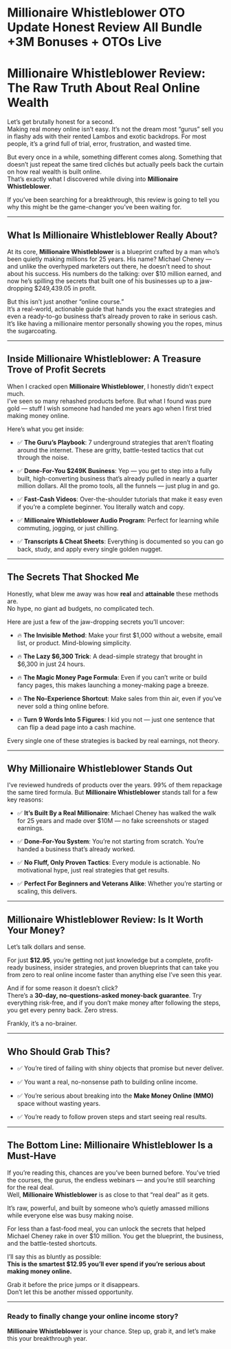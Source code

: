 # Millionaire Whistleblower OTO Update Honest Review All Bundle +3M Bonuses + OTOs Live
<h1 class="" data-start="178" data-end="252">Millionaire Whistleblower Review: The Raw Truth About Real Online Wealth</h1>
<p class="" data-start="254" data-end="518">Let’s get brutally honest for a second.<br data-start="293" data-end="296" />Making real money online isn’t easy. It’s not the dream most “gurus” sell you in flashy ads with their rented Lambos and exotic backdrops. For most people, it’s a grind full of trial, error, frustration, and wasted time.</p>
<p class="" data-start="520" data-end="795">But every once in a while, something different comes along. Something that doesn’t just repeat the same tired clichés but actually peels back the curtain on how real wealth is built online.<br data-start="709" data-end="712" />That’s exactly what I discovered while diving into <strong data-start="763" data-end="792">Millionaire Whistleblower</strong>.</p>
<p class="" data-start="797" data-end="934">If you’ve been searching for a breakthrough, this review is going to tell you why this might be the game-changer you’ve been waiting for.</p>


<hr class="" data-start="936" data-end="939" />

<h2 class="" data-start="941" data-end="991">What Is Millionaire Whistleblower Really About?</h2>
<p class="" data-start="993" data-end="1399">At its core, <strong data-start="1006" data-end="1035">Millionaire Whistleblower</strong> is a blueprint crafted by a man who’s been quietly making millions for 25 years. His name? Michael Cheney — and unlike the overhyped marketers out there, he doesn’t need to shout about his success. His numbers do the talking: over $10 million earned, and now he’s spilling the secrets that built one of his businesses up to a jaw-dropping $249,439.05 in profit.</p>
<p class="" data-start="1401" data-end="1694">But this isn’t just another “online course.”<br data-start="1445" data-end="1448" />It’s a real-world, actionable guide that hands you the exact strategies and even a ready-to-go business that’s already proven to rake in serious cash. It’s like having a millionaire mentor personally showing you the ropes, minus the sugarcoating.</p>


<hr class="" data-start="1696" data-end="1699" />

<h2 class="" data-start="1701" data-end="1772">Inside Millionaire Whistleblower: A Treasure Trove of Profit Secrets</h2>
<p class="" data-start="1774" data-end="2021">When I cracked open <strong data-start="1794" data-end="1823">Millionaire Whistleblower</strong>, I honestly didn’t expect much.<br data-start="1855" data-end="1858" />I’ve seen so many rehashed products before. But what I found was pure gold — stuff I wish someone had handed me years ago when I first tried making money online.</p>
<p class="" data-start="2023" data-end="2050">Here’s what you get inside:</p>

<ul data-start="2052" data-end="2816">
 	<li class="" data-start="2052" data-end="2215">
<p class="" data-start="2054" data-end="2215">✅ <strong data-start="2056" data-end="2079">The Guru’s Playbook</strong>: 7 underground strategies that aren’t floating around the internet. These are gritty, battle-tested tactics that cut through the noise.</p>
</li>
 	<li class="" data-start="2216" data-end="2438">
<p class="" data-start="2218" data-end="2438">✅ <strong data-start="2220" data-end="2251">Done-For-You $249K Business</strong>: Yep — you get to step into a fully built, high-converting business that’s already pulled in nearly a quarter million dollars. All the promo tools, all the funnels — just plug in and go.</p>
</li>
 	<li class="" data-start="2439" data-end="2576">
<p class="" data-start="2441" data-end="2576">✅ <strong data-start="2443" data-end="2463">Fast-Cash Videos</strong>: Over-the-shoulder tutorials that make it easy even if you’re a complete beginner. You literally watch and copy.</p>
</li>
 	<li class="" data-start="2577" data-end="2690">
<p class="" data-start="2579" data-end="2690">✅ <strong data-start="2581" data-end="2624">Millionaire Whistleblower Audio Program</strong>: Perfect for learning while commuting, jogging, or just chilling.</p>
</li>
 	<li class="" data-start="2691" data-end="2816">
<p class="" data-start="2693" data-end="2816">✅ <strong data-start="2695" data-end="2725">Transcripts &amp; Cheat Sheets</strong>: Everything is documented so you can go back, study, and apply every single golden nugget.</p>
</li>
</ul>

<hr class="" data-start="2818" data-end="2821" />

<h2 class="" data-start="2823" data-end="2853">The Secrets That Shocked Me</h2>
<p class="" data-start="2855" data-end="2992">Honestly, what blew me away was how <strong data-start="2891" data-end="2899">real</strong> and <strong data-start="2904" data-end="2918">attainable</strong> these methods are.<br data-start="2937" data-end="2940" />No hype, no giant ad budgets, no complicated tech.</p>
<p class="" data-start="2994" data-end="3057">Here are just a few of the jaw-dropping secrets you’ll uncover:</p>

<ul data-start="3059" data-end="3643">
 	<li class="" data-start="3059" data-end="3180">
<p class="" data-start="3061" data-end="3180">🔥 <strong data-start="3064" data-end="3088">The Invisible Method</strong>: Make your first $1,000 without a website, email list, or product. Mind-blowing simplicity.</p>
</li>
 	<li class="" data-start="3181" data-end="3276">
<p class="" data-start="3183" data-end="3276">🔥 <strong data-start="3186" data-end="3211">The Lazy $6,300 Trick</strong>: A dead-simple strategy that brought in $6,300 in just 24 hours.</p>
</li>
 	<li class="" data-start="3277" data-end="3412">
<p class="" data-start="3279" data-end="3412">🔥 <strong data-start="3282" data-end="3314">The Magic Money Page Formula</strong>: Even if you can’t write or build fancy pages, this makes launching a money-making page a breeze.</p>
</li>
 	<li class="" data-start="3413" data-end="3524">
<p class="" data-start="3415" data-end="3524">🔥 <strong data-start="3418" data-end="3448">The No-Experience Shortcut</strong>: Make sales from thin air, even if you’ve never sold a thing online before.</p>
</li>
 	<li class="" data-start="3525" data-end="3643">
<p class="" data-start="3527" data-end="3643">🔥 <strong data-start="3530" data-end="3561">Turn 9 Words Into 5 Figures</strong>: I kid you not — just one sentence that can flip a dead page into a cash machine.</p>
</li>
</ul>
<p class="" data-start="3645" data-end="3721">Every single one of these strategies is backed by real earnings, not theory.</p>


<hr class="" data-start="3723" data-end="3726" />

<h2 class="" data-start="3728" data-end="3771">Why Millionaire Whistleblower Stands Out</h2>
<p class="" data-start="3773" data-end="3938">I’ve reviewed hundreds of products over the years. 99% of them repackage the same tired formula. But <strong data-start="3874" data-end="3903">Millionaire Whistleblower</strong> stands tall for a few key reasons:</p>

<ul data-start="3940" data-end="4430">
 	<li class="" data-start="3940" data-end="4090">
<p class="" data-start="3942" data-end="4090">✅ <strong data-start="3944" data-end="3980">It’s Built By a Real Millionaire</strong>: Michael Cheney has walked the walk for 25 years and made over $10M — no fake screenshots or staged earnings.</p>
</li>
 	<li class="" data-start="4091" data-end="4201">
<p class="" data-start="4093" data-end="4201">✅ <strong data-start="4095" data-end="4118">Done-For-You System</strong>: You’re not starting from scratch. You’re handed a business that’s already worked.</p>
</li>
 	<li class="" data-start="4202" data-end="4329">
<p class="" data-start="4204" data-end="4329">✅ <strong data-start="4206" data-end="4239">No Fluff, Only Proven Tactics</strong>: Every module is actionable. No motivational hype, just real strategies that get results.</p>
</li>
 	<li class="" data-start="4330" data-end="4430">
<p class="" data-start="4332" data-end="4430">✅ <strong data-start="4334" data-end="4378">Perfect For Beginners and Veterans Alike</strong>: Whether you’re starting or scaling, this delivers.</p>
</li>
</ul>

<hr class="" data-start="4432" data-end="4435" />

<h2 class="" data-start="4437" data-end="4497">Millionaire Whistleblower Review: Is It Worth Your Money?</h2>
<p class="" data-start="4499" data-end="4530">Let’s talk dollars and sense.</p>
<p class="" data-start="4532" data-end="4766">For just <strong data-start="4541" data-end="4551">$12.95</strong>, you’re getting not just knowledge but a complete, profit-ready business, insider strategies, and proven blueprints that can take you from zero to real online income faster than anything else I’ve seen this year.</p>
<p class="" data-start="4768" data-end="4995">And if for some reason it doesn’t click?<br data-start="4808" data-end="4811" />There’s a <strong data-start="4821" data-end="4872">30-day, no-questions-asked money-back guarantee</strong>. Try everything risk-free, and if you don’t make money after following the steps, you get every penny back. Zero stress.</p>
<p class="" data-start="4997" data-end="5024">Frankly, it’s a no-brainer.</p>


<hr class="" data-start="5026" data-end="5029" />

<h2 class="" data-start="5031" data-end="5055">Who Should Grab This?</h2>
<ul data-start="5057" data-end="5371">
 	<li class="" data-start="5057" data-end="5135">
<p class="" data-start="5059" data-end="5135">✅ You’re tired of failing with shiny objects that promise but never deliver.</p>
</li>
 	<li class="" data-start="5136" data-end="5200">
<p class="" data-start="5138" data-end="5200">✅ You want a real, no-nonsense path to building online income.</p>
</li>
 	<li class="" data-start="5201" data-end="5300">
<p class="" data-start="5203" data-end="5300">✅ You’re serious about breaking into the <strong data-start="5244" data-end="5271">Make Money Online (MMO)</strong> space without wasting years.</p>
</li>
 	<li class="" data-start="5301" data-end="5371">
<p class="" data-start="5303" data-end="5371">✅ You’re ready to follow proven steps and start seeing real results.</p>
</li>
</ul>

<hr class="" data-start="5373" data-end="5376" />

<h2 class="" data-start="5378" data-end="5438">The Bottom Line: Millionaire Whistleblower Is a Must-Have</h2>
<p class="" data-start="5440" data-end="5692">If you’re reading this, chances are you’ve been burned before. You’ve tried the courses, the gurus, the endless webinars — and you’re still searching for the real deal.<br data-start="5608" data-end="5611" />Well, <strong data-start="5617" data-end="5646">Millionaire Whistleblower</strong> is as close to that “real deal” as it gets.</p>
<p class="" data-start="5694" data-end="5810">It’s raw, powerful, and built by someone who’s quietly amassed millions while everyone else was busy making noise.</p>
<p class="" data-start="5812" data-end="5995">For less than a fast-food meal, you can unlock the secrets that helped Michael Cheney rake in over $10 million. You get the blueprint, the business, and the battle-tested shortcuts.</p>
<p class="" data-start="5997" data-end="6133">I’ll say this as bluntly as possible:<br data-start="6034" data-end="6037" /><strong data-start="6037" data-end="6131">This is the smartest $12.95 you’ll ever spend if you’re serious about making money online.</strong></p>
<p class="" data-start="6135" data-end="6233">Grab it before the price jumps or it disappears.<br data-start="6183" data-end="6186" />Don’t let this be another missed opportunity.</p>


<hr class="" data-start="6235" data-end="6238" />

<h3 class="" data-start="6240" data-end="6295">Ready to finally change your online income story?</h3>
<p class="" data-start="6296" data-end="6405"><strong data-start="6296" data-end="6325">Millionaire Whistleblower</strong> is your chance. Step up, grab it, and let’s make this your breakthrough year.</p>

